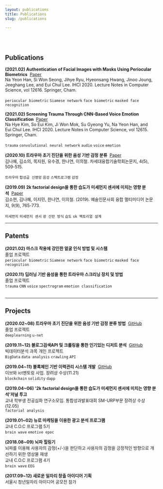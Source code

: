```yaml
---
layout: publications
title: Publications
slug: /publications
    
---
```


<br />
<br />


## Publications


__(2021.02) Authentication of Facial Images with Masks Using Periocular Biometrics__&nbsp;&nbsp;<a href="https://link.springer.com/chapter/10.1007%2F978-3-030-68452-5_34">Paper</a><br>
Na Yeon Han, Si Won Seong, Jihye Ryu, Hyeonsang Hwang, Jinoo Joung, Jeeghang Lee, and Eui Chul Lee. IHCI 2020. Lecture Notes in Computer Science, vol 12616. Springer, Cham.<br><br>
`periocular biometric` `Siamese network` `face biometric` `masked face recognition`<br>


__(2021.02) Screening Trauma Through CNN-Based Voice Emotion Classification__&nbsp;&nbsp;<a href="https://link.springer.com/chapter/10.1007%2F978-3-030-68449-5_21">Paper</a><br>
Na Hye Kim, So Eui Kim, Ji Won Mok, Su Gyeong Yu, Na Yeon Han, and Eui Chul Lee. IHCI 2020. Lecture Notes in Computer Science, vol 12615. Springer, Cham.<br><br>
`trauma` `convolutional neural network` `audio` `voice` `emotion`<br>

__(2020.10) 트라우마 초기 진단을 위한 음성 기반 감정 분류__&nbsp;&nbsp;<a href="https://drive.google.com/file/d/1Ni2s0wBTe1e_PVp3QwPboPERoHAm8YPj/view">Paper</a><br>
김나혜, 김소의, 목지원, 유수경, 한나연, 이의철. 차세대융합기술학회논문지, 4(5), 509-515.<br><br>
`트라우마` `합성곱 신명망` `음성` `스펙트로그램` `감정`<br>

__(2019.09) 2k factorial design을 통한 습도가 미세먼지 센서에 미치는 영향 분석__&nbsp;&nbsp;<a href="https://drive.google.com/file/d/10UAreyuKZr1FtqXi0Fm-uuFV7ePnN_V4/view?usp=sharing">Paper</a><br>
김소현, 김나혜, 이지민, 한나연, 이의철. (2019). 예술인문사회 융합 멀티미디어 논문지, 9(9), 765-773.<br><br>
`미세먼지` `미세먼지 센서` `광 산란 방식` `습도` `sk 팩토리얼 설계`<br>


-------------------


## Patents


__(2021.02) 마스크 착용에 강인한 얼굴 인식 방법 및 시스템__<br>
졸업 프로젝트<br>
`periocular biometric` `Siamese network` `face biometric` `masked face recognition`<br>

__(2020.11) 딥러닝 기반 음성을 통한 트라우마 스크리닝 장치 및 방법__<br>
졸업 프로젝트<br>
`trauma` `CNN` `voice` `spectrogram` `emotion classification`<br><br>


-------------------

## Projects

__(2020.02~08) 트라우마 초기 진단을 위한 음성 기반 감정 분류 방법__&nbsp;&nbsp;<a href="https://github.com/HanNayeoniee/Trauma-Detector">GitHub</a><br>
졸업 프로젝트<br>
`deeplearning` `u-net`<br>


__(2019.11~12) 블로그검색API 및 크롤링을 통한 인기있는 디저트 분석__&nbsp;&nbsp;<a href="https://github.com/HanNayeoniee/Bigdata-mini-project">GitHub</a><br>
빅데이터분석 과목 개인 프로젝트<br>
`BigData` `data analysis` `crawling` `API`<br>


__(2019.04~11) 블록체인 기반 이력관리 시스템 개발__&nbsp;&nbsp;<a href="https://github.com/HanNayeoniee/smu_blockchain">GitHub</a><br>
이브와 ict멘토링 사업. 장려상 수상(11.21)<br>
`blockchain` `solidity` `dapp`<br>


__(2019.04~06) '2k factorial design을 통한 습도가 미세먼지 센서에 미치는 영향 분석'저널 투고__<br>
교내 학부생 전공심화 연구소모임. 통합성과발표대회 SM-URP부문 장려상 수상(12.05)<br>
`factorial analysis`<br>


__(2019.01~02) 뉴로 마케팅을 이용한 광고 분석 프로그램__<br>
교내 C.O.C 프로그램 5기<br>
`brain wave` `emotive epoc`<br>


__(2018.08~09) 뇌파 힐링기__<br>
뇌파를 이용해 사용자의 감정(+/-)을 판단하고 사용자의 감정을 긍정적인 방향으로 개선하기 위한 영상물 재생<br>
교내 C.O.C 프로그램 4기<br>
`brain wave` `EEG`<br>


__(2017.09~12) 새로운 일자리 창출 아이디어 기획__<br>
서울시 청년일자리 아이디어 공모전 참가<br><br>
